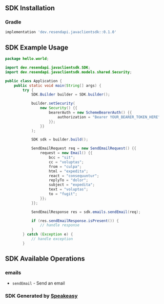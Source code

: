 # 

<!-- Start SDK Installation -->
## SDK Installation

### Gradle

```groovy
implementation 'dev.resendapi.javaclientsdk::0.1.0'
```
<!-- End SDK Installation -->

## SDK Example Usage
<!-- Start SDK Example Usage -->
```java
package hello.world;

import dev.resendapi.javaclientsdk.SDK;
import dev.resendapi.javaclientsdk.models.shared.Security;

public class Application {
    public static void main(String[] args) {
        try {
            SDK.Builder builder = SDK.builder();

            builder.setSecurity(
                new Security() {{
                    bearerAuth = new SchemeBearerAuth() {{
                        authorization = "Bearer YOUR_BEARER_TOKEN_HERE";
                    }};
                }}
            );

            SDK sdk = builder.build();

            SendEmailRequest req = new SendEmailRequest() {{
                request = new Email() {{
                    bcc = "sit";
                    cc = "voluptas";
                    from = "culpa";
                    html = "expedita";
                    react = "consequuntur";
                    replyTo = "dolor";
                    subject = "expedita";
                    text = "voluptas";
                    to = "fugit";
                }};
            }};

            SendEmailResponse res = sdk.emails.sendEmail(req);

            if (res.sendEmailResponse.isPresent()) {
                // handle response
            }
        } catch (Exception e) {
            // handle exception
        }
```
<!-- End SDK Example Usage -->

<!-- Start SDK Available Operations -->
## SDK Available Operations

### emails

* `sendEmail` - Send an email

<!-- End SDK Available Operations -->

### SDK Generated by [Speakeasy](https://docs.speakeasyapi.dev/docs/using-speakeasy/client-sdks)
